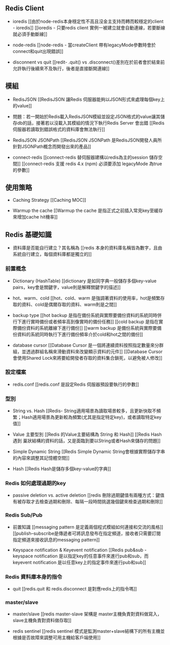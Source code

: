 



## Redis Client 
- ioredis 
[[由於node-redis本身穩定性不高且沒金主支持而轉而較穩定的client - ioredis]]
[[ioredis - 只要redis client 實例一被建立就會自動連線，若要斷線就必須手動斷線]]

- node-redis
[[node-redis - 當createClient 帶有legacyMode參數時會於connect和quit出現錯誤]]

- disconnent vs quit
[[redit-  .quit() vs .disconnect()差別在於前者會於結束前允許執行後續來不及執行，後者是直接斷開連線]]

## 模組

- RedisJSON
[[RedisJSON 讓Redis 伺服器能夠以JSON形式來處理每個key上的value]]

- 問題：若一開始於Redis載入RedisJSON模組並設定JSON格式的value讓其儲存db的話，接著若以沒載入其模組的情況下執行Redis Server 會出錯
[[Redis 伺服器若讀取到錯誤格式的資料庫會無法執行]]


- RedisJSON JSONPath
[[RedisJSON JSONPath 是RedisJSON開發人員所針對JSONPath概念而開發出來的產品]]

- connect-redis
[[connect-redis 替伺服器建構以redis為主的session 儲存空間]]
[[connect-redis 支援 redis 4.x (npm) 必須要添加 legacyMode 為true的參數]]

## 使用策略
- Caching Strategy
[[Caching MOC]]

- Warmup the cache
[[Warmup the cache 是指正式之前插入常見key至緩存來增加cache hit機率]]

## Redis 基礎知識
- 資料庫是否能自行建立？其名稱為
[[redis 本身的資料庫名稱皆為數字，且由系統自行建立，每個資料庫都是獨立的]]

### 前置概念
- Dictionary (HashTable)
[[dictionary 是如同字典一般儲存多個key-value pairs，key會是關鍵字，value則是解釋關鍵字的描述]]

- hot、warm、cold
[[hot、cold、warm 是強調著資料的使用率，hot是頻繁存取的資料、cold是偶爾存取的資料、warm則是之間]]

- backup type
[[hot backup 是指在備份系統與實際要備份資料的系統同時併行下進行實時備份或者頻率高到像實時的備份任務]]
[[cold backup 是指在實際備份資料的系統離線下進行備份]]
[[warm backup 是備份系統與實際要備份資料的系統同時執行下進行備份頻率介於cold和hot之間的備份]]

- database cursor
[[Database Cursor 是一個將連續資料按照指定數量來分群組，並透過群組名稱來滑動資料來改變顯示資料的元件]]
[[Database Cursor 會使用Shared Lock來將要給開發者存取的資料集合鎖死，以避免被人修改]]

### 設定檔案
- redis.conf
[[redis.conf 是設定Redis 伺服器預設要執行的參數]]

### 型別

- String vs. Hash
[[Redis- String適用場景為讀取場景較多，且更新快取不頻繁；Hash適用場景為更新較為頻繁(尤其是指定特定key)，或者讀取特定key值]]

- Value 主要型別
[[Redis 的Value主要結構為 String 和 Hash]]
[[Redis Hash 遇到 巢狀結構的資料的話，又是面臨到要以String或者Hash來儲存的問題]]

- Simple Dynamic String
[[Redis Simple Dynamic String會根據實際儲存字串的內容來調整其記憶體空間]]

- Hash
[[Redis Hash是儲存多個key-value的字典]]

### Redis 如何處理過期的key
- passive deletion vs. active deletion
[[redis 刪除過期鍵值有兩種方式：鍵值有被存取才去檢查過期和刪除、每隔一段時間挑選幾個鍵來檢查過期和刪除]]

### Redis Sub/Pub
- 前置知識
[[messaging pattern 是定義兩個程式模組如何連接和交流的風格]]
[[publish–subscribe是傳遞者可將訊息發布在指定頻道，接收者只需要訂閱指定頻道來接收訊息的messaging pattern]]

- Keyspace notification & Keyevent notification
[[Redis pub&sub - keyspace notification 是以指定key的任意事件來進行pub和sub，而keyevent notification 是以任意key上的指定事件來進行pub和sub]]

### Redis 資料庫本身的指令
- quit
[[redis.quit 和 redis.disconnect 是對應redis上的指令嗎]]


### master/slave
- master/slave 
[[redis master-slave 架構是 master主機負責對資料做寫入，slave主機負責對資料做存取]]

- redis sentinel
[[redis sentinel 模式是監測master+slave結構下的所有主機並根據是否故障來調整可用主機給客戶端使用]]